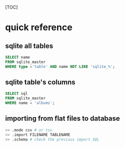 [TOC]

# quick reference

## sqlite all tables

```sql
SELECT name 
FROM sqlite_master 
WHERE type ='table' AND name NOT LIKE 'sqlite_%';
```

## sqlite table's columns

```sql
SELECT sql 
FROM sqlite_master 
WHERE name = 'albums';
```

## importing from flat files to database

````bash
>> .mode csv # or tsv
>> .import FILENAME TABLENAME
>> .schema # check the previous import SQL
````